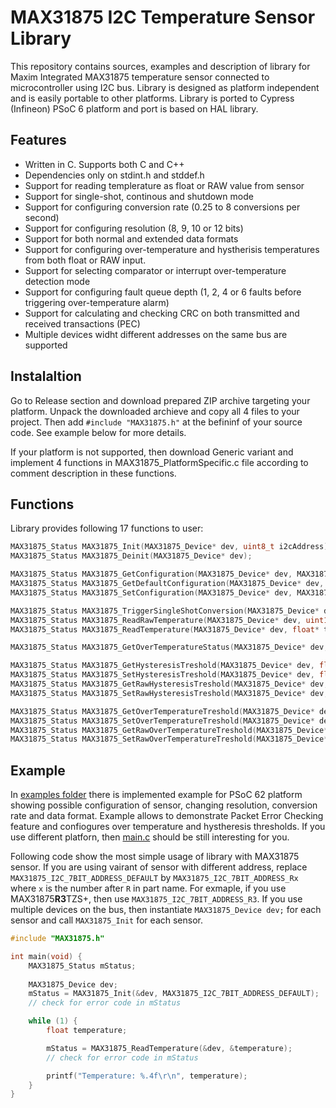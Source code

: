 # MAX31875 I2C Temperature Sensor Library
This repository contains sources, examples and description of library for Maxim Integrated MAX31875 temperature sensor connected to microcontroller using I2C bus. Library is designed as platform independent and is easily portable to other platforms. Library is ported to Cypress (Infineon) PSoC 6 platform and port is based on HAL library.

## Features
- Written in C. Supports both C and C++
- Dependencies only on stdint.h and stddef.h
- Support for reading templerature as float or RAW value from sensor
- Support for single-shot, continous and shutdown mode
- Support for configuring conversion rate (0.25 to 8 conversions per second)
- Support for configuring resolution (8, 9, 10 or 12 bits)
- Support for both normal and extended data formats
- Support for configuring over-temperature and hystherisis temperatures from both float or RAW input.
- Support for selecting comparator or interrupt over-temperature detection mode
- Support for configuring fault queue depth (1, 2, 4 or 6 faults before triggering over-temperature alarm)
- Support for calculating and checking CRC on both transmitted and received transactions (PEC)
- Multiple devices widht different addresses on the same bus are supported

## Instalaltion
Go to Release section and download prepared ZIP archive targeting your platform. Unpack the downloaded archieve and copy all 4 files to your project. Then add `#include "MAX31875.h"` at the befininf of your source code. See example below for more details.

If your platform is not supported, then download Generic variant and implement 4 functions in MAX31875_PlatformSpecific.c file according to comment description in these functions.

## Functions
Library provides following 17 functions to user:

```c
MAX31875_Status MAX31875_Init(MAX31875_Device* dev, uint8_t i2cAddress);
MAX31875_Status MAX31875_Deinit(MAX31875_Device* dev);

MAX31875_Status MAX31875_GetConfiguration(MAX31875_Device* dev, MAX31875_Configuration* config);
MAX31875_Status MAX31875_GetDefaultConfiguration(MAX31875_Device* dev, MAX31875_Configuration* config);
MAX31875_Status MAX31875_SetConfiguration(MAX31875_Device* dev, MAX31875_Configuration* config);

MAX31875_Status MAX31875_TriggerSingleShotConversion(MAX31875_Device* dev);
MAX31875_Status MAX31875_ReadRawTemperature(MAX31875_Device* dev, uint16_t* rawTemperature);
MAX31875_Status MAX31875_ReadTemperature(MAX31875_Device* dev, float* temperature);

MAX31875_Status MAX31875_GetOverTemperatureStatus(MAX31875_Device* dev, int* isOverTemperature);

MAX31875_Status MAX31875_GetHysteresisTreshold(MAX31875_Device* dev, float* temperatureHysteresis);
MAX31875_Status MAX31875_SetHysteresisTreshold(MAX31875_Device* dev, float temperatureHysteresis);
MAX31875_Status MAX31875_GetRawHysteresisTreshold(MAX31875_Device* dev, uint16_t* temperatureHysteresis);
MAX31875_Status MAX31875_SetRawHysteresisTreshold(MAX31875_Device* dev, uint16_t temperatureHysteresis);

MAX31875_Status MAX31875_GetOverTemperatureTreshold(MAX31875_Device* dev, float* overTemperatureLevel);
MAX31875_Status MAX31875_SetOverTemperatureTreshold(MAX31875_Device* dev, float overTemperatureLevel);
MAX31875_Status MAX31875_GetRawOverTemperatureTreshold(MAX31875_Device* dev, uint16_t* overTemperatureLevel);
MAX31875_Status MAX31875_SetRawOverTemperatureTreshold(MAX31875_Device* dev, uint16_t overTemperatureLevel);
```

## Example

In [examples folder](examples) there is implemented example for PSoC 62 platform showing possible configuration of sensor, changing resolution, conversion rate and data format. Example allows to demonstrate Packet Error Checking feature and confiogures over temperature and hystheresis thresholds. If you use different platforn, then [main.c](examples/01_overtemperature_psoc6/main.c) should be still interesting for you.

Following code show the most simple usage of library with MAX31875 sensor. If you are using vairant of sensor with different address, replace `MAX31875_I2C_7BIT_ADDRESS_DEFAULT` by `MAX31875_I2C_7BIT_ADDRESS_Rx` where `x` is the number after `R` in part name. For exmaple, if you use MAX31875**R3**TZS+, then use `MAX31875_I2C_7BIT_ADDRESS_R3`. If you use multiple devices on the bus, then instantiate `MAX31875_Device dev;` for each sensor and call `MAX31875_Init` for each sensor.

```c
#include "MAX31875.h"

int main(void) {
	MAX31875_Status mStatus;
	
	MAX31875_Device dev;
	mStatus = MAX31875_Init(&dev, MAX31875_I2C_7BIT_ADDRESS_DEFAULT);
	// check for error code in mStatus

	while (1) {
		float temperature;

		mStatus = MAX31875_ReadTemperature(&dev, &temperature);
		// check for error code in mStatus

		printf("Temperature: %.4f\r\n", temperature);
	}
}
```